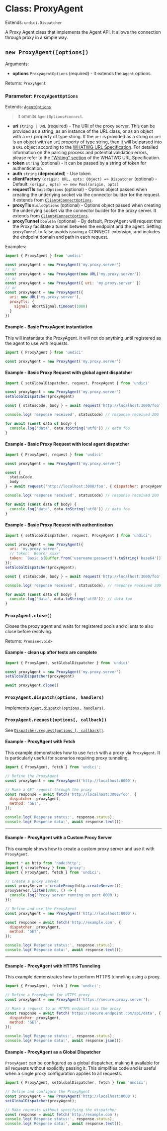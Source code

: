 # Class: ProxyAgent

Extends: `undici.Dispatcher`

A Proxy Agent class that implements the Agent API. It allows the connection through proxy in a simple way.

## `new ProxyAgent([options])`

Arguments:

* **options** `ProxyAgentOptions` (required) - It extends the `Agent` options.

Returns: `ProxyAgent`

### Parameter: `ProxyAgentOptions`

Extends: [`AgentOptions`](/docs/docs/api/Agent.md#parameter-agentoptions)
> It ommits `AgentOptions#connect`.

* **uri** `string | URL` (required) - The URI of the proxy server.  This can be provided as a string, as an instance of the URL class, or as an object with a `uri` property of type string.
If the `uri` is provided as a string or `uri` is an object with an `uri` property of type string, then it will be parsed into a `URL` object according to the [WHATWG URL Specification](https://url.spec.whatwg.org).
For detailed information on the parsing process and potential validation errors, please refer to the ["Writing" section](https://url.spec.whatwg.org/#writing) of the WHATWG URL Specification.
* **token** `string` (optional) - It can be passed by a string of token for authentication.
* **auth** `string` (**deprecated**) - Use token.
* **clientFactory** `(origin: URL, opts: Object) => Dispatcher` (optional) - Default: `(origin, opts) => new Pool(origin, opts)`
* **requestTls** `BuildOptions` (optional) - Options object passed when creating the underlying socket via the connector builder for the request. It extends from [`Client#ConnectOptions`](/docs/docs/api/Client.md#parameter-connectoptions).
* **proxyTls** `BuildOptions` (optional) - Options object passed when creating the underlying socket via the connector builder for the proxy server. It extends from [`Client#ConnectOptions`](/docs/docs/api/Client.md#parameter-connectoptions).
* **proxyTunnel** `boolean` (optional) - By default, ProxyAgent will request that the Proxy facilitate a tunnel between the endpoint and the agent. Setting `proxyTunnel` to false avoids issuing a CONNECT extension, and includes the endpoint domain and path in each request.

Examples:

```js
import { ProxyAgent } from 'undici'

const proxyAgent = new ProxyAgent('my.proxy.server')
// or
const proxyAgent = new ProxyAgent(new URL('my.proxy.server'))
// or
const proxyAgent = new ProxyAgent({ uri: 'my.proxy.server' })
// or
const proxyAgent = new ProxyAgent({
  uri: new URL('my.proxy.server'),
  proxyTls: {
    signal: AbortSignal.timeout(1000)
  }
})
```

#### Example - Basic ProxyAgent instantiation

This will instantiate the ProxyAgent. It will not do anything until registered as the agent to use with requests.

```js
import { ProxyAgent } from 'undici'

const proxyAgent = new ProxyAgent('my.proxy.server')
```

#### Example - Basic Proxy Request with global agent dispatcher

```js
import { setGlobalDispatcher, request, ProxyAgent } from 'undici'

const proxyAgent = new ProxyAgent('my.proxy.server')
setGlobalDispatcher(proxyAgent)

const { statusCode, body } = await request('http://localhost:3000/foo')

console.log('response received', statusCode) // response received 200

for await (const data of body) {
  console.log('data', data.toString('utf8')) // data foo
}
```

#### Example - Basic Proxy Request with local agent dispatcher

```js
import { ProxyAgent, request } from 'undici'

const proxyAgent = new ProxyAgent('my.proxy.server')

const {
  statusCode,
  body
} = await request('http://localhost:3000/foo', { dispatcher: proxyAgent })

console.log('response received', statusCode) // response received 200

for await (const data of body) {
  console.log('data', data.toString('utf8')) // data foo
}
```

#### Example - Basic Proxy Request with authentication

```js
import { setGlobalDispatcher, request, ProxyAgent } from 'undici';

const proxyAgent = new ProxyAgent({
  uri: 'my.proxy.server',
  // token: 'Bearer xxxx'
  token: `Basic ${Buffer.from('username:password').toString('base64')}`
});
setGlobalDispatcher(proxyAgent);

const { statusCode, body } = await request('http://localhost:3000/foo');

console.log('response received', statusCode); // response received 200

for await (const data of body) {
  console.log('data', data.toString('utf8')); // data foo
}
```

### `ProxyAgent.close()`

Closes the proxy agent and waits for registered pools and clients to also close before resolving.

Returns: `Promise<void>`

#### Example - clean up after tests are complete

```js
import { ProxyAgent, setGlobalDispatcher } from 'undici'

const proxyAgent = new ProxyAgent('my.proxy.server')
setGlobalDispatcher(proxyAgent)

await proxyAgent.close()
```

### `ProxyAgent.dispatch(options, handlers)`

Implements [`Agent.dispatch(options, handlers)`](/docs/docs/api/Agent.md#parameter-agentdispatchoptions).

### `ProxyAgent.request(options[, callback])`

See [`Dispatcher.request(options [, callback])`](/docs/docs/api/Dispatcher.md#dispatcherrequestoptions-callback).


#### Example - ProxyAgent with Fetch

This example demonstrates how to use `fetch` with a proxy via `ProxyAgent`. It is particularly useful for scenarios requiring proxy tunneling.

```javascript
import { ProxyAgent, fetch } from 'undici';

// Define the ProxyAgent
const proxyAgent = new ProxyAgent('http://localhost:8000');

// Make a GET request through the proxy
const response = await fetch('http://localhost:3000/foo', {
  dispatcher: proxyAgent,
  method: 'GET',
});

console.log('Response status:', response.status);
console.log('Response data:', await response.text());
```

---

#### Example - ProxyAgent with a Custom Proxy Server

This example shows how to create a custom proxy server and use it with `ProxyAgent`.

```javascript
import * as http from 'node:http';
import { createProxy } from 'proxy';
import { ProxyAgent, fetch } from 'undici';

// Create a proxy server
const proxyServer = createProxy(http.createServer());
proxyServer.listen(8000, () => {
  console.log('Proxy server running on port 8000');
});

// Define and use the ProxyAgent
const proxyAgent = new ProxyAgent('http://localhost:8000');

const response = await fetch('http://example.com', {
  dispatcher: proxyAgent,
  method: 'GET',
});

console.log('Response status:', response.status);
console.log('Response data:', await response.text());
```

---

#### Example - ProxyAgent with HTTPS Tunneling

This example demonstrates how to perform HTTPS tunneling using a proxy.

```javascript
import { ProxyAgent, fetch } from 'undici';

// Define a ProxyAgent for HTTPS proxy
const proxyAgent = new ProxyAgent('https://secure.proxy.server');

// Make a request to an HTTPS endpoint via the proxy
const response = await fetch('https://secure.endpoint.com/api/data', {
  dispatcher: proxyAgent,
  method: 'GET',
});

console.log('Response status:', response.status);
console.log('Response data:', await response.json());
```

#### Example - ProxyAgent as a Global Dispatcher

`ProxyAgent` can be configured as a global dispatcher, making it available for all requests without explicitly passing it. This simplifies code and is useful when a single proxy configuration applies to all requests.

```javascript
import { ProxyAgent, setGlobalDispatcher, fetch } from 'undici';

// Define and configure the ProxyAgent
const proxyAgent = new ProxyAgent('http://localhost:8000');
setGlobalDispatcher(proxyAgent);

// Make requests without specifying the dispatcher
const response = await fetch('http://example.com');
console.log('Response status:', response.status);
console.log('Response data:', await response.text());
